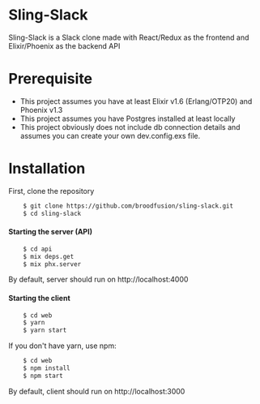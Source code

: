 # Sling-Slack

Sling-Slack is a Slack clone made with React/Redux as the frontend and Elixir/Phoenix as the backend API

# Prerequisite
- This project assumes you have at least Elixir v1.6 (Erlang/OTP20) and Phoenix v1.3
- This project assumes you have Postgres installed at least locally
- This project obviously does not include db connection details and assumes you can create your own dev.config.exs file.

# Installation

First, clone the repository
```sh
    $ git clone https://github.com/broodfusion/sling-slack.git
    $ cd sling-slack
```
#### Starting the server (API)
```sh
    $ cd api
    $ mix deps.get
    $ mix phx.server
```
By default, server should run on http://localhost:4000

#### Starting the client
```sh
    $ cd web
    $ yarn
    $ yarn start
```
If you don't have yarn, use npm:
```sh
    $ cd web
    $ npm install
    $ npm start
```
By default, client should run on http://localhost:3000
